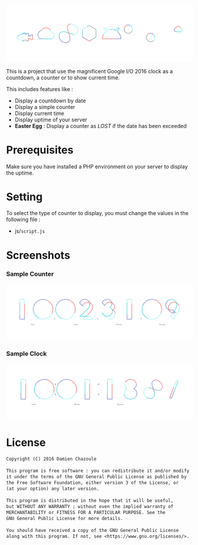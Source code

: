 ![Image](https://raw.githubusercontent.com/DmnChzl/Chrono/master/dev/images/chrono.png)

This is a project that use the magnificent Google I/O 2016 clock as a countdown, a counter or to show current time.

This includes features like :
- Display a countdown by date
- Display a simple counter
- Display current time
- Display uptime of your server
- **Easter Egg** : Display a counter as *LOST* if the date has been exceeded

# Prerequisites

Make sure you have installed a PHP environment on your server to display the uptime.

# Setting

To select the type of counter to display, you must change the values in the following file :
- js/`script.js`

# Screenshots

### Sample Counter
![Image](https://raw.githubusercontent.com/DmnChzl/Chrono/master/dev/screenshots/counter.png)

### Sample Clock
![Image](https://raw.githubusercontent.com/DmnChzl/Chrono/master/dev/screenshots/clock.png)

# License

```
Copyright (C) 2016 Damien Chazoule

This program is free software : you can redistribute it and/or modify
it under the terms of the GNU General Public License as published by
the Free Software Foundation, either version 3 of the License, or
(at your option) any later version.

This program is distributed in the hope that it will be useful,
but WITHOUT ANY WARRANTY ; without even the implied warranty of
MERCHANTABILITY or FITNESS FOR A PARTICULAR PURPOSE. See the
GNU General Public License for more details.

You should have received a copy of the GNU General Public License
along with this program. If not, see <https://www.gnu.org/licenses/>.
```
